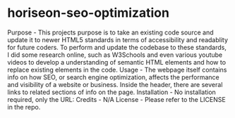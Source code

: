 # horiseon-seo-optimization
Purpose - 
This projects purpose is to take an existing code source and update it to newer HTML5 standards in terms of accessibility and readablity for future coders. 
To perform and update the codebase to these standards, I did some research online, such as W3Schools and even various youtube videos to develop a understanding of semantic HTML elements and how to replace existing elements in the code.
Usage -
The webpage itself contains info on how SEO, or search engine optimization, affects the performance and visibility of a website or business. Inside the header, there are several links to related sections of info on the page. 
Installation - 
No installation required, only the URL: <!-- insert URL -->
Credits -
N/A
License - 
Please refer to the LICENSE in the repo.